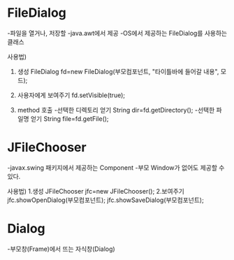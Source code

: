 # FileDialog
-파일을 열거나, 저장할 
-java.awt에서 제공
-OS에서 제공하는 FileDialog를 사용하는 클래스

사용법)
1. 생성
FileDialog fd=new FileDialog(부모컴포넌트, "타이틀바에 들어갈 내용", 모드);

2. 사용자에게 보여주기
fd.setVisible(true);

3. method 호출
-선택한 디렉토리 얻기
String dir=fd.getDirectory();
-선택한 파일명 얻기
String file=fd.getFile();

# JFileChooser
-javax.swing 패키지에서 제공하는 Component
-부모 Window가 없어도 제공할 수 있다.

사용법)
1.생성
JFileChooser jfc=new JFileChooser();
2.보여주기
jfc.showOpenDialog(부모컴포넌트);
jfc.showSaveDialog(부모컴포넌트);

# Dialog
-부모창(Frame)에서 뜨는 자식창(Dialog)